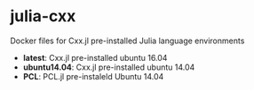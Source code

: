 # julia-cxx

Docker files for Cxx.jl pre-installed Julia language environments

- **latest**: Cxx.jl pre-installed ubuntu 16.04
- **ubuntu14.04**: Cxx.jl pre-installed ubuntu 14.04
- **PCL**: PCL.jl pre-instaleld Ubuntu 14.04
